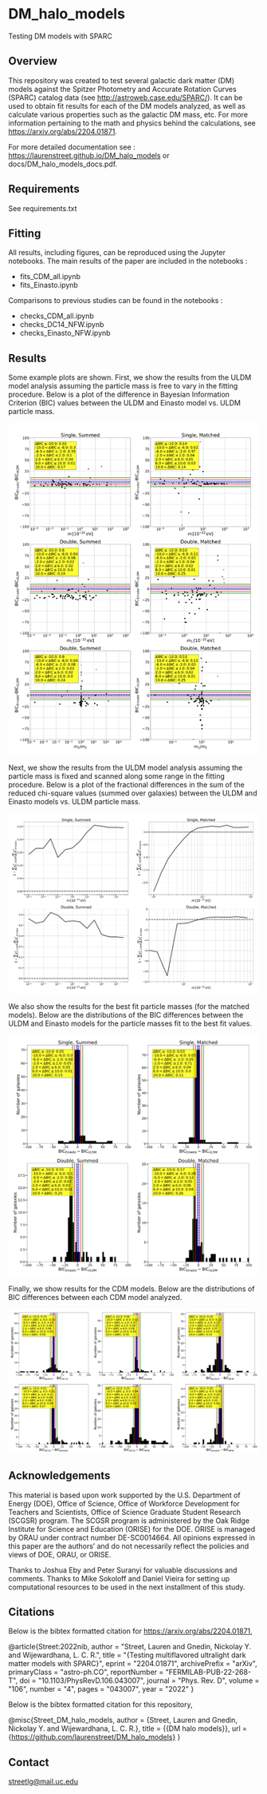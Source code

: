 # DM_halo_models
Testing DM models with SPARC

## Overview

This repository was created to test several galactic dark matter (DM) models against the Spitzer Photometry and Accurate Rotation Curves (SPARC) catalog data (see http://astroweb.case.edu/SPARC/).  It can be used to obtain fit results for each of the DM models analyzed, as well as calculate various properties such as the galactic DM mass, etc.  For more information pertaining to the math and physics behind the calculations, see https://arxiv.org/abs/2204.01871.

For more detailed documentation see : https://laurenstreet.github.io/DM_halo_models or docs/DM_halo_models_docs.pdf.

## Requirements

See requirements.txt

## Fitting

All results, including figures, can be reproduced using the Jupyter notebooks.  The main results of the paper are included in the notebooks : 

- fits_CDM_all.ipynb
- fits_Einasto.ipynb

Comparisons to previous studies can be found in the notebooks :

- checks_CDM_all.ipynb
- checks_DC14_NFW.ipynb
- checks_Einasto_NFW.ipynb

## Results

Some example plots are shown.  First, we show the results from the ULDM model analysis assuming the particle mass is free to vary in the fitting procedure.  Below is a plot of the difference in Bayesian Information Criterion (BIC) values between the ULDM and Einasto model vs. ULDM particle mass.

![ULDM_mass_free_BIC_vs_mass](https://github.com/laurenstreet/DM_halo_models/blob/main/example_plots/psi_mfree_BICvsm.jpg?raw=true)

Next, we show the results from the ULDM model analysis assuming the particle mass is fixed and scanned along some range in the fitting procedure.  Below is a plot of the fractional differences in the sum of the reduced chi-square values (summed over galaxies) between the ULDM and Einasto models vs. ULDM particle mass. 

![ULDM_mass_fix_chisqsumfrac_vs_mass](https://github.com/laurenstreet/DM_halo_models/blob/main/example_plots/psi_mfix_chisqvsm.jpg?raw=true)

We also show the results for the best fit particle masses (for the matched models).  Below are the distributions of the BIC differences between the ULDM and Einasto models for the particle masses fit to the best fit values.

![ULDM_mass_fix_BICdist](https://github.com/laurenstreet/DM_halo_models/blob/main/example_plots/psi_mfix_BICvsBIC_ex.jpg?raw=true)

Finally, we show results for the CDM models.  Below are the distributions of BIC differences between each CDM model analyzed.

![CDM_BIC_vs_BIC](https://github.com/laurenstreet/DM_halo_models/blob/main/example_plots/CDM_BICvsBIC.jpg?raw=true)

## Acknowledgements

This material is based upon work supported by the U.S. Department of Energy (DOE), Office of Science, Office of
Workforce Development for Teachers and Scientists, Office of Science Graduate Student Research (SCGSR) program.
The SCGSR program is administered by the Oak Ridge Institute for Science and Education (ORISE) for the DOE.
ORISE is managed by ORAU under contract number DE-SC0014664. All opinions expressed in this paper are the
authors’ and do not necessarily reflect the policies and views of DOE, ORAU, or ORISE. 

Thanks to Joshua Eby and Peter Suranyi for valuable discussions and comments.  Thanks to Mike Sokoloff and Daniel Vieira for setting up computational resources to be used in the next installment of this study.

## Citations

Below is the bibtex formatted citation for https://arxiv.org/abs/2204.01871,

@article{Street:2022nib,
    author = "Street, Lauren and Gnedin, Nickolay Y. and Wijewardhana, L. C. R.",
    title = "{Testing multiflavored ultralight dark matter models with SPARC}",
    eprint = "2204.01871",
    archivePrefix = "arXiv",
    primaryClass = "astro-ph.CO",
    reportNumber = "FERMILAB-PUB-22-268-T",
    doi = "10.1103/PhysRevD.106.043007",
    journal = "Phys. Rev. D",
    volume = "106",
    number = "4",
    pages = "043007",
    year = "2022"
}

Below is the bibtex formatted citation for this repository,

@misc{Street_DM_halo_models,
author = {Street, Lauren and Gnedin, Nickolay Y. and Wijewardhana, L. C. R.},
title = {{DM halo models}},
url = {https://github.com/laurenstreet/DM_halo_models}
}

## Contact

streetlg@mail.uc.edu
